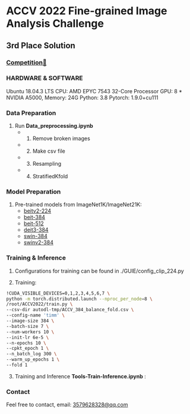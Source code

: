 # ACCV 2022 Fine-grained Image Analysis Challenge

## 3rd Place Solution


### [Competition🔗](https://www.cvmart.net/race/10412/base)



### HARDWARE & SOFTWARE
Ubuntu 18.04.3 LTS
CPU: AMD EPYC 7543 32-Core Processor
GPU: 8 * NVIDIA A5000, Memory: 24G
Python: 3.8
Pytorch: 1.9.0+cu111

### Data Preparation
1. Run **Data_preprocessing.ipynb**
    - 1. Remove broken images
    - 2. Make csv file
    - 3. Resampling
    - 4. StratifiedKfold

### Model Preparation
1. Pre-trained models from ImageNet1K/ImageNet21K:
    - [beitv2-224](https://conversationhub.blob.core.windows.net/beit-share-public/beitv2/beitv2_large_patch16_224_pt1k_ft21k.pth)
    - [beit-384](https://conversationhub.blob.core.windows.net/beit-share-public/beit/beit_large_patch16_384_pt22k_ft22kto1k.pth)
    - [beit-512](https://conversationhub.blob.core.windows.net/beit-share-public/beit/beit_large_patch16_512_pt22k_ft22kto1k.pth)
    - [deit3-384](https://dl.fbaipublicfiles.com/deit/deit_3_large_384_21k.pth)
    - [swin-384](https://github.com/SwinTransformer/storage/releases/download/v1.0.0/swin_large_patch4_window12_384_22k.pth)
    - [swinv2-384](https://github.com/SwinTransformer/storage/releases/download/v2.0.0/swinv2_large_patch4_window12to24_192to384_22kto1k_ft.pth)


### Training & Inference
1. Configurations for training can be found in ./GUIE/config_clip_224.py

2. Training:
```bash
!CUDA_VISIBLE_DEVICES=0,1,2,3,4,5,6,7 \
python -m torch.distributed.launch --nproc_per_node=8 \
/root/ACCV2022/train.py \
--csv-dir autodl-tmp/ACCV_384_balance_fold.csv \
--config-name 'timm' \
--image-size 384 \
--batch-size 7 \
--num-workers 10 \
--init-lr 6e-5 \
--n-epochs 10 \
--cpkt_epoch 1 \
--n_batch_log 300 \
--warm_up_epochs 1 \
--fold 1
```

3. Training and Inference **Tools-Train-Inference.ipynb** :


### Contact
Feel free to contact, email: 3579628328@qq.com
